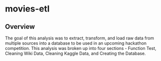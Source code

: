 # movies-etl

## Overview
The goal of this analysis was to extract, transform, and load raw data from multiple sources into a database to be used in an upcoming hackathon competition. This analysis was broken up into four sections - Function Test, Cleaning Wiki Data, Cleaning Kaggle Data, and Creating the Database.
